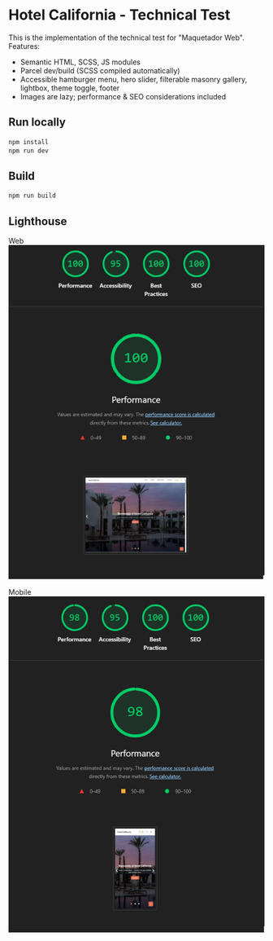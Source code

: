 # Hotel California - Technical Test

This is the implementation of the technical test for "Maquetador Web".
Features:

- Semantic HTML, SCSS, JS modules
- Parcel dev/build (SCSS compiled automatically)
- Accessible hamburger menu, hero slider, filterable masonry gallery, lightbox, theme toggle, footer
- Images are lazy; performance & SEO considerations included

## Run locally

```bash
npm install
npm run dev
```

## Build

```bash
npm run build
```

## Lighthouse
Web
![Landing Page Preview](docs/lighthouse.png)

Mobile
![Landing Page Preview](docs/lighthouse-mobile.png)